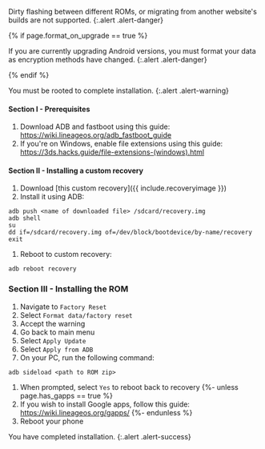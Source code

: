 Dirty flashing between different ROMs, or migrating from another website's builds are not supported.
{:.alert .alert-danger}

{% if page.format_on_upgrade == true %}

If you are currently upgrading Android versions, you must format your data as encryption methods have changed.
{:.alert .alert-danger}

{% endif %}

You must be rooted to complete installation.
{:.alert .alert-warning}

#### Section I - Prerequisites

1. Download ADB and fastboot using this guide: <https://wiki.lineageos.org/adb_fastboot_guide>
1. If you're on Windows, enable file extensions using this guide: <https://3ds.hacks.guide/file-extensions-(windows).html>

#### Section II - Installing a custom recovery

1. Download [this custom recovery]({{ include.recoveryimage }})
1. Install it using ADB:
```
adb push <name of downloaded file> /sdcard/recovery.img
adb shell
su
dd if=/sdcard/recovery.img of=/dev/block/bootdevice/by-name/recovery
exit
```
1. Reboot to custom recovery:
```
adb reboot recovery
```

### Section III - Installing the ROM

1. Navigate to `Factory Reset`
1. Select `Format data/factory reset`
1. Accept the warning
1. Go back to main menu
1. Select `Apply Update`
1. Select `Apply from ADB`
1. On your PC, run the following command:
```
adb sideload <path to ROM zip>
```
1. When prompted, select `Yes` to reboot back to recovery
{%- unless page.has_gapps == true %}
1. If you wish to install Google apps, follow this guide: <https://wiki.lineageos.org/gapps/>
{%- endunless %}
1. Reboot your phone

You have completed installation.
{:.alert .alert-success}
